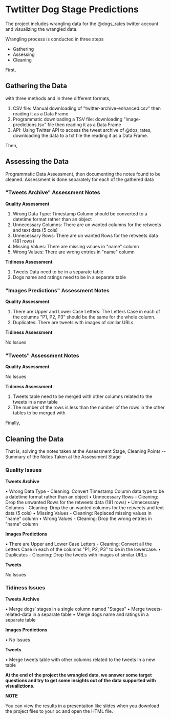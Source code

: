 # Twtitter Dog Stage Predictions 

The project includes wrangling data for the @dogs_rates twitter account and visualizing the wrangled data. 

Wrangling process is conducted in three steps

* Gathering
* Assessing
* Cleaning

First,

## Gathering the Data

with three methods and in three different formats,

1. CSV file: Manual downloading of "twitter-archive-enhanced.csv" then reading it as a Data Frame
2. Programmatic downloading a TSV file: downloading "image-predictions.tsv" file then reading it as a Data Frame
3. API: Using Twitter API to access the tweet archive of @dos_rates, downloading the data to a txt file the reading it as a Data Frame.


Then,

## Assessing the Data
Programmatic Data Assessment, then documenting the notes found to be cleaned.
Assessment is done separately for each of the gathered data

### "Tweets Archive" Assessment Notes

**Quality Assessment**

1. Wrong Data Type: Timestamp Column should be converted to a datetime format rather than an object
2. Unnecessary Columns: There are un wanted columns for the retweets and text data (5 cols)
3. Unnecessary Rows: There are un wanted Rows for the retweets data (181 rows)
4. Missing Values: There are missing values in "name" column
5. Wrong Values: There are wrong entries in "name" column

**Tidiness Assessment**

1. Tweets Data need to be in a separate table
2. Dogs name and ratings need to be in a separate table

### "Images Predictions" Assessment Notes

**Quality Assessment**

1. There are Upper and Lower Case Letters: The Letters Case in each of the columns "P1, P2, P3" should be the same for the whole column.
2. Duplicates: There are tweets with images of similar URLs

**Tidiness Assessment**

No Issues

### "Tweets" Assessment Notes

**Quality Assessment**

No Issues

**Tidiness Assessment**

1. Tweets table need to be merged with other columns related to the tweets in a new table
2. The number of the rows is less than the number of the rows in the other tables to be merged with

Finally,

## Cleaning the Data

That is, solving the notes taken at the Assessment Stage,
Cleaning Points -- Summary of the Notes Taken at the Assessment Stage

### Quality Issues

**Tweets Archive**

• Wrong Data Type - Cleaning: Convert Timestamp Column data type to be a datetime format rather than an object
• Unnecessary Rows - Cleaning: Drop the unwanted Rows for the retweets data (181 rows)
• Unnecessary Columns - Cleaning: Drop the un wanted columns for the retweets and text data (5 cols)
• Missing Values - Cleaning: Replaced missing values in "name" column
• Wrong Values - Cleaning: Drop the wrong entries in "name" column

**Images Predictions**

• There are Upper and Lower Case Letters - Cleaning: Convert all the Letters Case in each of the columns "P1, P2, P3" to be in the lowercase.
• Duplicates - Cleaning: Drop the tweets with images of similar URLs

**Tweets**

No Issues

### Tidiness Issues

**Tweets Archive**

• Merge dogs’ stages in a single column named "Stages"
• Merge tweets-related-data in a separate table
• Merge dogs name and ratings in a separate table

**Images Predictions**

• No Issues

**Tweets**

• Merge tweets table with other columns related to the tweets in a new table


**At the end of the project the wrangled data, we answer some target questions and try to get some insights out of the data supported with  visualiztions.**


**NOTE**

You can view the results in a presentaiton like slides when you download the project files to your pc and open the HTML file.
